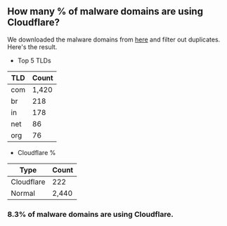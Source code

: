 ## How many % of malware domains are using Cloudflare?


We downloaded the malware domains from [here](https://urlhaus.abuse.ch) and filter out duplicates.
Here's the result.


[//]: # (start replacement)


- Top 5 TLDs

| TLD | Count |
| --- | --- |
| com | 1,420 |
| br | 218 |
| in | 178 |
| net | 86 |
| org | 76 |


- Cloudflare %

| Type | Count |
| --- | --- |
| Cloudflare | 222 |
| Normal | 2,440 |


### 8.3% of malware domains are using Cloudflare.